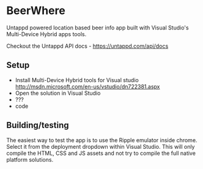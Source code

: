 BeerWhere
=========

Untappd powered location based beer info app built with Visual Studio's Multi-Device Hybrid apps tools.

Checkout the Untappd API docs - https://untappd.com/api/docs


## Setup
 - Install Multi-Device Hybrid tools for Visual studio http://msdn.microsoft.com/en-us/vstudio/dn722381.aspx
 - Open the solution in Visual Studio
 - ???
 - code


## Building/testing
The easiest way to test the app is to use the Ripple emulator inside chrome. Select it from the deployment dropdown within Visual Studio. This will only compile the HTML, CSS and JS assets and not try to compile the full native platform solutions.
